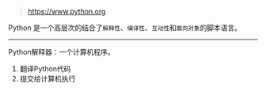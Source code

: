 > https://www.python.org

Python 是一个高层次的结合了`解释性`、`编译性`、`互动性`和`面向对象`的脚本语言。

---

Python解释器：一个计算机程序。

1. 翻译Python代码
2. 提交给计算机执行